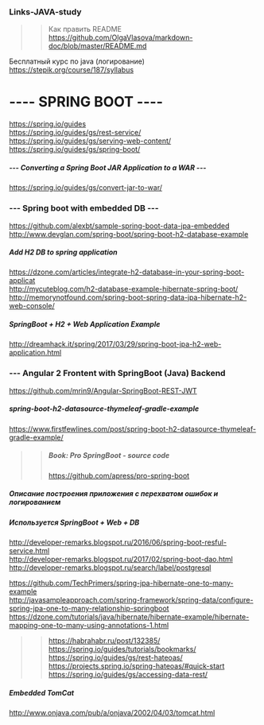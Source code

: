 

### Links-JAVA-study  
>>Как править README  
>>https://github.com/OlgaVlasova/markdown-doc/blob/master/README.md  

Бесплатный курс по java (логирование)
https://stepik.org/course/187/syllabus

#  ---- SPRING BOOT ----  

https://spring.io/guides  
https://spring.io/guides/gs/rest-service/  
https://spring.io/guides/gs/serving-web-content/  
https://spring.io/guides/gs/spring-boot/  

##### --- Converting a Spring Boot JAR Application to a WAR ---  
https://spring.io/guides/gs/convert-jar-to-war/  

### --- Spring boot with embedded DB ---
https://github.com/alexbt/sample-spring-boot-data-jpa-embedded  
http://www.devglan.com/spring-boot/spring-boot-h2-database-example

##### Add H2 DB to spring application
https://dzone.com/articles/integrate-h2-database-in-your-spring-boot-applicat  
http://mycuteblog.com/h2-database-example-hibernate-spring-boot/  
http://memorynotfound.com/spring-boot-spring-data-jpa-hibernate-h2-web-console/  

##### SpringBoot + H2 + Web Application Example  
http://dreamhack.it/spring/2017/03/29/spring-boot-jpa-h2-web-application.html  

### --- Angular 2 Frontent with SpringBoot (Java) Backend
https://github.com/mrin9/Angular-SpringBoot-REST-JWT  

#####  spring-boot-h2-datasource-thymeleaf-gradle-example
https://www.firstfewlines.com/post/spring-boot-h2-datasource-thymeleaf-gradle-example/  

>>##### Book: Pro SpringBoot - source code  
>>https://github.com/apress/pro-spring-boot

##### Описание построения приложения с перехватом ошибок и логированием  
##### Используется SpringBoot + Web + DB  
http://developer-remarks.blogspot.ru/2016/06/spring-boot-resful-service.html  
http://developer-remarks.blogspot.ru/2017/02/spring-boot-dao.html  
http://developer-remarks.blogspot.ru/search/label/postgresql  

https://github.com/TechPrimers/spring-jpa-hibernate-one-to-many-example  
http://javasampleapproach.com/spring-framework/spring-data/configure-spring-jpa-one-to-many-relationship-springboot  
https://dzone.com/tutorials/java/hibernate/hibernate-example/hibernate-mapping-one-to-many-using-annotations-1.html  

>>https://habrahabr.ru/post/132385/
https://spring.io/guides/tutorials/bookmarks/  
https://spring.io/guides/gs/rest-hateoas/  
https://projects.spring.io/spring-hateoas/#quick-start  
https://spring.io/guides/gs/accessing-data-rest/

##### Embedded TomCat
http://www.onjava.com/pub/a/onjava/2002/04/03/tomcat.html

